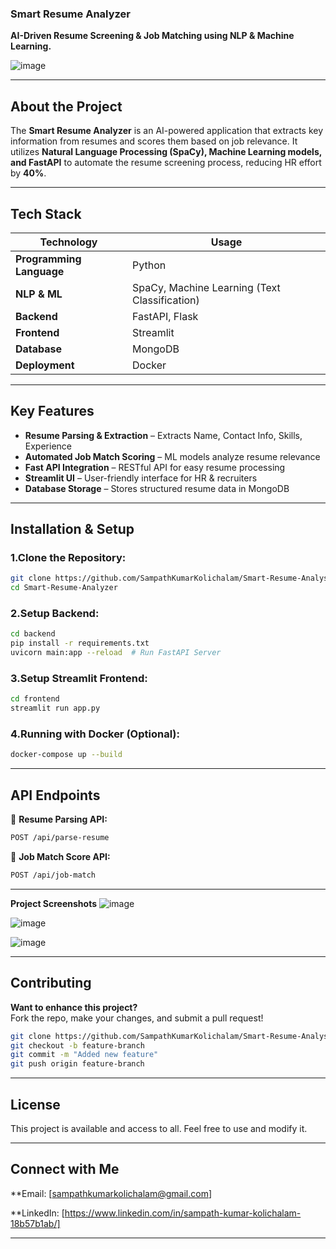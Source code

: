 ### **Smart Resume Analyzer**
**AI-Driven Resume Screening & Job Matching using NLP & Machine Learning.**

![image](https://github.com/user-attachments/assets/45ef2420-d9db-4435-88d7-e1203262fa1f)

---

## About the Project
The **Smart Resume Analyzer** is an AI-powered application that extracts key information from resumes and scores them based on job relevance. It utilizes **Natural Language Processing (SpaCy), Machine Learning models, and FastAPI** to automate the resume screening process, reducing HR effort by **40%**.

---

## Tech Stack
| Technology  | Usage |
|------------|--------------------------------|
| **Programming Language** | Python |
| **NLP & ML** | SpaCy, Machine Learning (Text Classification) |
| **Backend** | FastAPI, Flask |
| **Frontend** | Streamlit |
| **Database** | MongoDB |
| **Deployment** | Docker |

---

## Key Features
- **Resume Parsing & Extraction** – Extracts Name, Contact Info, Skills, Experience  
- **Automated Job Match Scoring** – ML models analyze resume relevance  
- **Fast API Integration** – RESTful API for easy resume processing  
- **Streamlit UI** – User-friendly interface for HR & recruiters  
- **Database Storage** – Stores structured resume data in MongoDB  

---

## Installation & Setup

### **1.Clone the Repository:**
```sh
git clone https://github.com/SampathKumarKolichalam/Smart-Resume-Analysis-Using-NLP.git
cd Smart-Resume-Analyzer

```

### **2.Setup Backend:**
```sh
cd backend
pip install -r requirements.txt
uvicorn main:app --reload  # Run FastAPI Server
```

### **3.Setup Streamlit Frontend:**
```sh
cd frontend
streamlit run app.py
```

### **4.Running with Docker (Optional):**
```sh
docker-compose up --build
```
---

## **API Endpoints**
🔹 **Resume Parsing API:**
```sh
POST /api/parse-resume
```
🔹 **Job Match Score API:**
```sh
POST /api/job-match
```
---
**Project Screenshots**
![image](https://github.com/user-attachments/assets/204d1d5e-93ef-435b-9f7f-7ef13ce7efad)

![image](https://github.com/user-attachments/assets/a142e660-0ae3-489f-b2ed-2090c0567749)

![image](https://github.com/user-attachments/assets/abc260a8-bf18-4c33-b913-b2ee84fe099a)


---

## **Contributing**
**Want to enhance this project?**  
Fork the repo, make your changes, and submit a pull request!  

```sh
git clone https://github.com/SampathKumarKolichalam/Smart-Resume-Analysis-Using-NLP.git
git checkout -b feature-branch
git commit -m "Added new feature"
git push origin feature-branch
```

---

## **License**
This project is available and access to all. Feel free to use and modify it.  

---

## **Connect with Me**
**Email: [sampathkumarkolichalam@gmail.com]  

**LinkedIn: [https://www.linkedin.com/in/sampath-kumar-kolichalam-18b57b1ab/]

---
